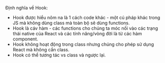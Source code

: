 Định nghĩa về Hook:
+ Hook được hiểu nôm na là 1 cách code khác - một cú pháp khác trong JS mà không dùng class mà toàn bộ sẽ dùng functions.
+ Hook là cáv hàm - các functions cho chúng ta móc nối vào các trạng thái native của React và các tính năng/vòng đời là từ các hàm component.
+ Hook không hoạt động trong class nhưng chúng cho phép sử dụng React mà không cần class.
+ Hook có thể tương tác vs class và ngược lại.
